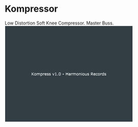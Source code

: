 # Kompressor<br>
Low Distortion Soft Knee Compressor. Master Buss.
<br><img src="https://github.com/Kirby01/Kompressor-VST3-Juce/blob/main/Kompress.png">


